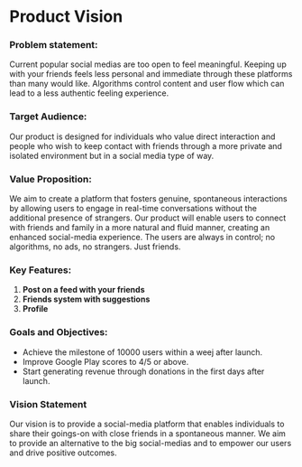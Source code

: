 # Product Vision

### Problem statement:

Current popular social medias are too open to feel meaningful. Keeping up with your friends feels less personal and immediate through these platforms than many would like. Algorithms control content and user flow which can lead to a less authentic feeling experience.

### Target Audience:

Our product is designed for individuals who value direct interaction and people who wish to keep contact with friends through a more private and isolated environment but in a social media type of way.

### Value Proposition:

We aim to create a platform that fosters genuine, spontaneous interactions by allowing users to engage in real-time conversations without the additional presence of strangers. Our product will enable users to connect with friends and family in a more natural and fluid manner, creating an enhanced social-media experience. The users are always in control; no algorithms, no ads, no strangers. Just friends.

### Key Features:

1. **Post on a feed with your friends**
2. **Friends system with suggestions**
3. **Profile**

### Goals and Objectives:

* Achieve the milestone of 10000 users within a weej after launch.
* Improve Google Play scores to 4/5 or above.
* Start generating revenue through donations in the first days after launch.


### Vision Statement

Our vision is to provide a social-media platform that enables individuals to share their goings-on with close friends in a spontaneous manner. We aim to provide an alternative to the big social-medias and to empower our users and drive positive outcomes.
